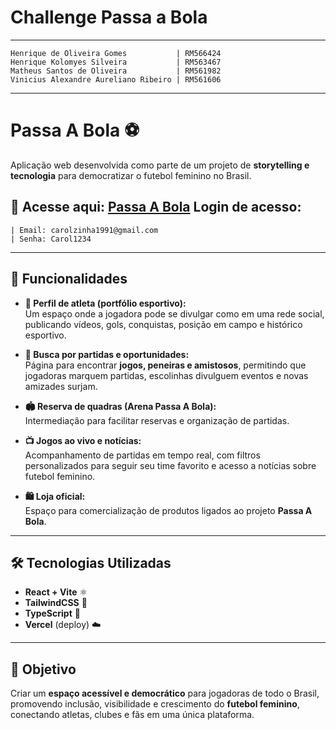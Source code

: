 # Challenge Passa a Bola

---
    Henrique de Oliveira Gomes           | RM566424
    Henrique Kolomyes Silveira           | RM563467
    Matheus Santos de Oliveira           | RM561982
    Vinicius Alexandre Aureliano Ribeiro | RM561606

---

# Passa A Bola ⚽  

Aplicação web desenvolvida como parte de um projeto de **storytelling e tecnologia** para democratizar o futebol feminino no Brasil.  

🔗 **Acesse aqui:** [Passa A Bola](http://challenger-fiap-v8zj.vercel.app) 
    **Login de acesso:**
---
    | Email: carolzinha1991@gmail.com
    | Senha: Carol1234

---


## 🚀 Funcionalidades  

- **📸 Perfil de atleta (portfólio esportivo):**  
  Um espaço onde a jogadora pode se divulgar como em uma rede social, publicando vídeos, gols, conquistas, posição em campo e histórico esportivo.  

- **🔎 Busca por partidas e oportunidades:**  
  Página para encontrar **jogos, peneiras e amistosos**, permitindo que jogadoras marquem partidas, escolinhas divulguem eventos e novas amizades surjam.  

- **🏟️ Reserva de quadras (Arena Passa A Bola):**  
  Intermediação para facilitar reservas e organização de partidas.  

- **📺 Jogos ao vivo e notícias:**  
  Acompanhamento de partidas em tempo real, com filtros personalizados para seguir seu time favorito e acesso a notícias sobre futebol feminino.  

- **🛍️ Loja oficial:**  
  Espaço para comercialização de produtos ligados ao projeto **Passa A Bola**.  

---

## 🛠️ Tecnologias Utilizadas  

- **React + Vite** ⚛️  
- **TailwindCSS** 🎨  
- **TypeScript** 📘  
- **Vercel** (deploy) ☁️  

---

## 📌 Objetivo  

Criar um **espaço acessível e democrático** para jogadoras de todo o Brasil, promovendo inclusão, visibilidade e crescimento do **futebol feminino**, conectando atletas, clubes e fãs em uma única plataforma.  